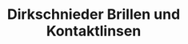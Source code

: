 ---
title: "Dirkschnieder Brillen und Kontaktlinsen"
url: /bielefeld/dirkschnieder-brillen-und-kontaktlinsen/
shop: Optiker
---